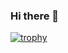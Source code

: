 ### Hi there 👋

[![trophy](https://github-profile-trophy.vercel.app/?username=moonbell-e&theme=onedark)](https://github.com/ryo-ma/github-profile-trophy)

<!--
**moonbell-e/moonbell-e** is a ✨ _special_ ✨ repository because its `README.md` (this file) appears on your GitHub profile.

Here are some ideas to get you started:

- 🔭 I’m currently working on ...
- 🌱 I’m currently learning ...
- 👯 I’m looking to collaborate on ...
- 🤔 I’m looking for help with ...
- 💬 Ask me about ...
- 📫 How to reach me: ...
- 😄 Pronouns: ...
- ⚡ Fun fact: ...
-->
